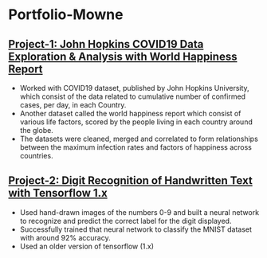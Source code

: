 # Portfolio-Mowne

## [Project-1: John Hopkins COVID19 Data Exploration & Analysis with World Happiness Report](https://github.com/mowne67/Portfolio-Mowne/blob/main/john_hopkins_covid_data.ipynb)

- Worked with COVID19 dataset, published by John Hopkins University, which consist of the data related to cumulative number of confirmed cases, per day, in each Country.
- Another dataset called the world happiness report which consist of various life factors, scored by the people living in each country around the globe.
- The datasets were cleaned, merged and correlated to form relationships between the maximum infection rates and factors of happiness across countries.

## [Project-2: Digit Recognition of Handwritten Text with Tensorflow 1.x](https://github.com/mowne67/Portfolio-Mowne/blob/main/Digit_Recognition_from_Handwritten_Text_with_Tensorflow_1_x.ipynb)

- Used hand-drawn images of the numbers 0-9 and built a neural network to recognize and predict the correct label for the digit displayed.
- Successfully trained that neural network to classify the MNIST dataset with around 92% accuracy.
- Used an older version of tensorflow (1.x)
